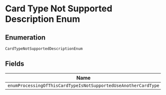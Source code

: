 
# Card Type Not Supported Description Enum

## Enumeration

`CardTypeNotSupportedDescriptionEnum`

## Fields

| Name |
|  --- |
| `enumProcessingOfThisCardTypeIsNotSupportedUseAnotherCardType` |

